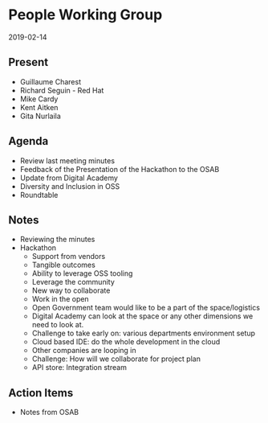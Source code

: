 # People Working Group
2019-02-14

## Present

* Guillaume Charest
* Richard Seguin - Red Hat
* Mike Cardy
* Kent Aitken
* Gita Nurlaila

## Agenda

* Review last meeting minutes
* Feedback of the Presentation of the Hackathon to the OSAB
* Update from Digital Academy
* Diversity and Inclusion in OSS
* Roundtable

## Notes

* Reviewing the minutes
* Hackathon
  * Support from vendors
  * Tangible outcomes
  * Ability to leverage OSS tooling
  * Leverage the community
  * New way to collaborate
  * Work in the open
  * Open Government team would like to be a part of the space/logistics
  * Digital Academy can look at the space or any other dimensions we need to look at.
  * Challenge to take early on: various departments environment setup
  * Cloud based IDE: do the whole development in the cloud
  * Other companies are looping in
  * Challenge: How will we collaborate for project plan
  * API store: Integration stream

## Action Items

* Notes from OSAB
